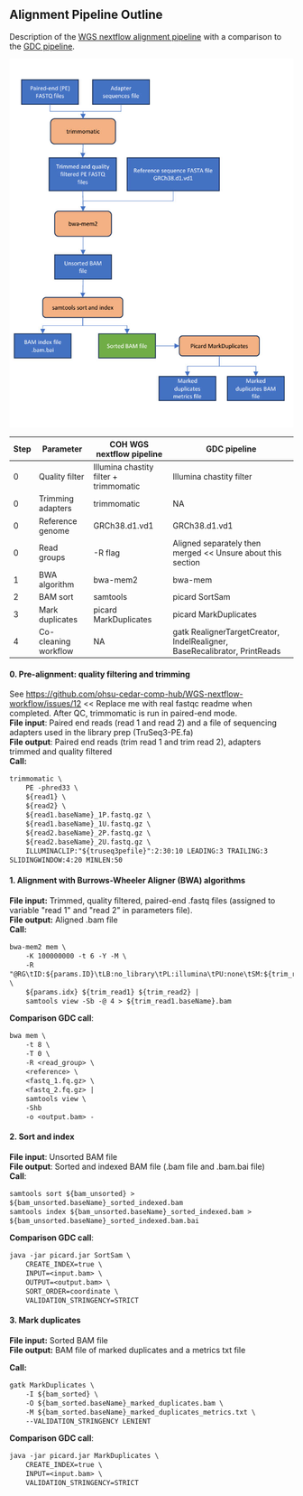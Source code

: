 ## Alignment Pipeline Outline 

Description of the [WGS nextflow alignment pipeline](https://github.com/ohsu-cedar-comp-hub/WGS-nextflow-workflow) with a comparison to the [GDC pipeline](https://docs.gdc.cancer.gov/Data/Bioinformatics_Pipelines/DNA_Seq_Variant_Calling_Pipeline/).

![Alignment Pipeline Outline](./images/1713219274646-69bf4702-5944-4988-b591-58457af78593_1.jpg)

|Step | Parameter | COH WGS nextflow pipeline | GDC pipeline |
| --- | --------- | ------------------------- | ------------ |
| 0 | Quality filter | Illumina chastity filter + trimmomatic | Illumina chastity filter |
| 0 | Trimming adapters | trimmomatic | NA |
| 0 | Reference genome | GRCh38.d1.vd1 | GRCh38.d1.vd1 |
| 0 | Read groups | -R flag | Aligned separately then merged << Unsure about this section |
| 1 | BWA algorithm | bwa-mem2 | bwa-mem |
| 2 | BAM sort | samtools | picard SortSam |
| 3 | Mark duplicates | picard MarkDuplicates | picard MarkDuplicates |
| 4 | Co-cleaning workflow | NA | gatk RealignerTargetCreator, IndelRealigner, BaseRecalibrator, PrintReads | 

#### 0. Pre-alignment: quality filtering and trimming
See https://github.com/ohsu-cedar-comp-hub/WGS-nextflow-workflow/issues/12 << Replace me with real fastqc readme when completed. After QC, trimmomatic is run in paired-end mode.   
**File input**: Paired end reads (read 1 and read 2) and a file of sequencing adapters used in the library prep (TruSeq3-PE.fa)  
**File output**: Paired end reads (trim read 1 and trim read 2), adapters trimmed and quality filtered  
**Call:**  

```Shell
trimmomatic \
    PE -phred33 \
    ${read1} \
    ${read2} \
    ${read1.baseName}_1P.fastq.gz \
    ${read1.baseName}_1U.fastq.gz \
    ${read2.baseName}_2P.fastq.gz \
    ${read2.baseName}_2U.fastq.gz \
    ILLUMINACLIP:"${truseq3pefile}":2:30:10 LEADING:3 TRAILING:3 SLIDINGWINDOW:4:20 MINLEN:50
```

#### 1. Alignment with Burrows-Wheeler Aligner (BWA) algorithms
 
**File input:** Trimmed, quality filtered, paired-end .fastq files (assigned to variable "read 1" and "read 2" in parameters file).    
**File output:** Aligned .bam file   
**Call:**  
``` Shell
bwa-mem2 mem \
    -K 100000000 -t 6 -Y -M \
    -R "@RG\tID:${params.ID}\tLB:no_library\tPL:illumina\tPU:none\tSM:${trim_read1.baseName}" \
    ${params.idx} ${trim_read1} ${trim_read2} |
    samtools view -Sb -@ 4 > ${trim_read1.baseName}.bam
```
**Comparison GDC call**:  
```Shell
bwa mem \
    -t 8 \
    -T 0 \
    -R <read_group> \
    <reference> \
    <fastq_1.fq.gz> \
    <fastq_2.fq.gz> |
    samtools view \
    -Shb
    -o <output.bam> -
```

#### 2. Sort and index
**File input**: Unsorted BAM file  
**File output**: Sorted and indexed BAM file (.bam file and .bam.bai file)  
**Call**:
```Shell
samtools sort ${bam_unsorted} > ${bam_unsorted.baseName}_sorted_indexed.bam
samtools index ${bam_unsorted.baseName}_sorted_indexed.bam > ${bam_unsorted.baseName}_sorted_indexed.bam.bai
```  

**Comparison GDC call**:   
```Shell
java -jar picard.jar SortSam \
    CREATE_INDEX=true \
    INPUT=<input.bam> \
    OUTPUT=<output.bam> \
    SORT_ORDER=coordinate \
    VALIDATION_STRINGENCY=STRICT
```

#### 3. Mark duplicates
**File input:** Sorted BAM file   
**File output:** BAM file of marked duplicates and a metrics txt file

**Call:**  
```Shell
gatk MarkDuplicates \
    -I ${bam_sorted} \
    -O ${bam_sorted.baseName}_marked_duplicates.bam \
    -M ${bam_sorted.baseName}_marked_duplicates_metrics.txt \
    --VALIDATION_STRINGENCY LENIENT
```  

**Comparison GDC call**:  
```Shell
java -jar picard.jar MarkDuplicates \
    CREATE_INDEX=true \
    INPUT=<input.bam> \
    VALIDATION_STRINGENCY=STRICT
```